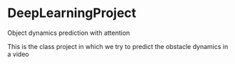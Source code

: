 # DeepLearningProject
Object dynamics prediction with attention

This is the class project in which we try to predict the obstacle dynamics in a video
